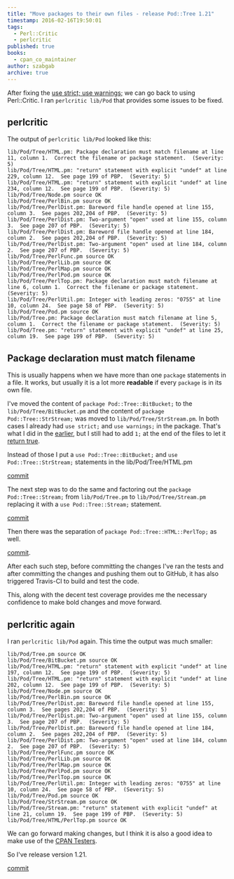 ```yaml
---
title: "Move packages to their own files - release Pod::Tree 1.21"
timestamp: 2016-02-16T19:50:01
tags:
  - Perl::Critic
  - perlcritic
published: true
books:
  - cpan_co_maintainer
author: szabgab
archive: true
---
```



After fixing the [use strict; use warnings;](/use-strict-use-warnings-no-diagnostics) we can go back to using Perl::Critic.
I ran `perlcritic lib/Pod` that provides some issues to be fixed.


## perlcritic

The output of `perlcritic lib/Pod` looked like this:

```
lib/Pod/Tree/HTML.pm: Package declaration must match filename at line 11, column 1.  Correct the filename or package statement.  (Severity: 5)
lib/Pod/Tree/HTML.pm: "return" statement with explicit "undef" at line 229, column 12.  See page 199 of PBP.  (Severity: 5)
lib/Pod/Tree/HTML.pm: "return" statement with explicit "undef" at line 234, column 12.  See page 199 of PBP.  (Severity: 5)
lib/Pod/Tree/Node.pm source OK
lib/Pod/Tree/PerlBin.pm source OK
lib/Pod/Tree/PerlDist.pm: Bareword file handle opened at line 155, column 3.  See pages 202,204 of PBP.  (Severity: 5)
lib/Pod/Tree/PerlDist.pm: Two-argument "open" used at line 155, column 3.  See page 207 of PBP.  (Severity: 5)
lib/Pod/Tree/PerlDist.pm: Bareword file handle opened at line 184, column 2.  See pages 202,204 of PBP.  (Severity: 5)
lib/Pod/Tree/PerlDist.pm: Two-argument "open" used at line 184, column 2.  See page 207 of PBP.  (Severity: 5)
lib/Pod/Tree/PerlFunc.pm source OK
lib/Pod/Tree/PerlLib.pm source OK
lib/Pod/Tree/PerlMap.pm source OK
lib/Pod/Tree/PerlPod.pm source OK
lib/Pod/Tree/PerlTop.pm: Package declaration must match filename at line 6, column 1.  Correct the filename or package statement.  (Severity: 5)
lib/Pod/Tree/PerlUtil.pm: Integer with leading zeros: "0755" at line 10, column 24.  See page 58 of PBP.  (Severity: 5)
lib/Pod/Tree/Pod.pm source OK
lib/Pod/Tree.pm: Package declaration must match filename at line 5, column 1.  Correct the filename or package statement.  (Severity: 5)
lib/Pod/Tree.pm: "return" statement with explicit "undef" at line 25, column 19.  See page 199 of PBP.  (Severity: 5)
```

## Package declaration must match filename

This is usually happens when we have  more than one `package` statements in a file. It works, but usually it is a lot more <b>readable</b>
if every `package` is in its own file.

I've moved the content of `package Pod::Tree::BitBucket;` to the `lib/Pod/Tree/BitBucket.pm` and
the content of `package Pod::Tree::StrStream;` was moved to `lib/Pod/Tree/StrStream.pm`.
In both cases I already had `use strict;` and `use warnings;` in the package. That's what
I did in the [earlier](/use-strict-use-warnings-no-diagnostics), but I still had to add
`1;` at the end of the files to let it [return true](/how-to-create-a-perl-module-for-code-reuse).

Instead of those I put a
`use Pod::Tree::BitBucket;` and `use Pod::Tree::StrStream;` statements in the lib/Pod/Tree/HTML.pm

[commit](https://github.com/szabgab/Pod-Tree/commit/c1fd646f731b7f78a9ff91bedf32d842d90f9c26)

The next step was to do the same and factoring out the `package Pod::Tree::Stream;` from `lib/Pod/Tree.pm`
to `lib/Pod/Tree/Stream.pm` replacing it with a `use Pod::Tree::Stream;` statement.

[commit](https://github.com/szabgab/Pod-Tree/commit/fe47cb47f48af612ee88d25d89d3b736ef1a36f9)

Then there was the separation of `package Pod::Tree::HTML::PerlTop;` as well.

[commit](https://github.com/szabgab/Pod-Tree/commit/d2747ddae5861610a834631a81bda7804e4f4ee2).

After each such step, before committing the changes I've ran the tests and after committing the changes
and pushing them out to GitHub, it has also triggered Travis-CI to build and test the code.

This, along with the decent test coverage provides me the necessary confidence to make bold changes and move forward.

## perlcritic again

I ran `perlcritic lib/Pod` again. This time the output was much smaller:

```
lib/Pod/Tree.pm source OK
lib/Pod/Tree/BitBucket.pm source OK
lib/Pod/Tree/HTML.pm: "return" statement with explicit "undef" at line 197, column 12.  See page 199 of PBP.  (Severity: 5)
lib/Pod/Tree/HTML.pm: "return" statement with explicit "undef" at line 202, column 12.  See page 199 of PBP.  (Severity: 5)
lib/Pod/Tree/Node.pm source OK
lib/Pod/Tree/PerlBin.pm source OK
lib/Pod/Tree/PerlDist.pm: Bareword file handle opened at line 155, column 3.  See pages 202,204 of PBP.  (Severity: 5)
lib/Pod/Tree/PerlDist.pm: Two-argument "open" used at line 155, column 3.  See page 207 of PBP.  (Severity: 5)
lib/Pod/Tree/PerlDist.pm: Bareword file handle opened at line 184, column 2.  See pages 202,204 of PBP.  (Severity: 5)
lib/Pod/Tree/PerlDist.pm: Two-argument "open" used at line 184, column 2.  See page 207 of PBP.  (Severity: 5)
lib/Pod/Tree/PerlFunc.pm source OK
lib/Pod/Tree/PerlLib.pm source OK
lib/Pod/Tree/PerlMap.pm source OK
lib/Pod/Tree/PerlPod.pm source OK
lib/Pod/Tree/PerlTop.pm source OK
lib/Pod/Tree/PerlUtil.pm: Integer with leading zeros: "0755" at line 10, column 24.  See page 58 of PBP.  (Severity: 5)
lib/Pod/Tree/Pod.pm source OK
lib/Pod/Tree/StrStream.pm source OK
lib/Pod/Tree/Stream.pm: "return" statement with explicit "undef" at line 21, column 19.  See page 199 of PBP.  (Severity: 5)
lib/Pod/Tree/HTML/PerlTop.pm source OK
```

We can go forward making changes, but I think it is also a good idea to make use of the [CPAN Testers](http://cpantesters.org/).

So I've release version 1.21.

[commit](https://github.com/szabgab/Pod-Tree/commit/3b7c800429d9b74350e8b3e5f16669115e94da0f)


